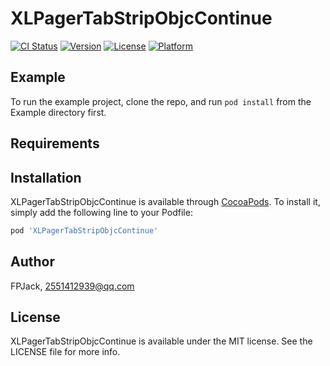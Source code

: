 # XLPagerTabStripObjcContinue

[![CI Status](https://img.shields.io/travis/FPJack/XLPagerTabStripObjcContinue.svg?style=flat)](https://travis-ci.org/FPJack/XLPagerTabStripObjcContinue)
[![Version](https://img.shields.io/cocoapods/v/XLPagerTabStripObjcContinue.svg?style=flat)](https://cocoapods.org/pods/XLPagerTabStripObjcContinue)
[![License](https://img.shields.io/cocoapods/l/XLPagerTabStripObjcContinue.svg?style=flat)](https://cocoapods.org/pods/XLPagerTabStripObjcContinue)
[![Platform](https://img.shields.io/cocoapods/p/XLPagerTabStripObjcContinue.svg?style=flat)](https://cocoapods.org/pods/XLPagerTabStripObjcContinue)

## Example

To run the example project, clone the repo, and run `pod install` from the Example directory first.

## Requirements

## Installation

XLPagerTabStripObjcContinue is available through [CocoaPods](https://cocoapods.org). To install
it, simply add the following line to your Podfile:

```ruby
pod 'XLPagerTabStripObjcContinue'
```

## Author

FPJack, 2551412939@qq.com

## License

XLPagerTabStripObjcContinue is available under the MIT license. See the LICENSE file for more info.
